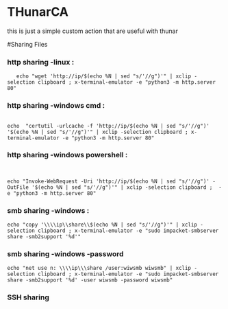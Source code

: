 # THunarCA
this is just a simple custom action that are useful with thunar 



#Sharing Files 

### http sharing -linux : 
  ```
     echo "wget 'http://ip/$(echo %N | sed "s/'//g")'" | xclip -selection clipboard ; x-terminal-emulator -e "python3 -m http.server 80"
  ```
### http sharing -windows cmd : 
  ```

 echo  "certutil -urlcache -f 'http://ip/$(echo %N | sed "s/'//g")' '$(echo %N | sed "s/'//g")'" | xclip -selection clipboard ; x-terminal-emulator -e "python3 -m http.server 80"
```
### http sharing -windows powershell : 
  ```


  echo "Invoke-WebRequest -Uri 'http://ip/$(echo %N | sed "s/'//g")' -OutFile '$(echo %N | sed "s/'//g")'" | xclip -selection clipboard ;  -e "python3 -m http.server 80"
```

### smb sharing -windows : 
```
echo "copy '\\\\ip\\share\\$(echo %N | sed "s/'//g")'" | xclip -selection clipboard ; x-terminal-emulator -e "sudo impacket-smbserver share -smb2support '%d'"
```

### smb sharing -windows -password 
```
echo "net use n: \\\\ip\\\share /user:wiwsmb wiwsmb" | xclip -selection clipboard ; x-terminal-emulator -e "sudo impacket-smbserver share -smb2support '%d' -user wiwsmb -password wiwsmb"
```

### SSH sharing 

